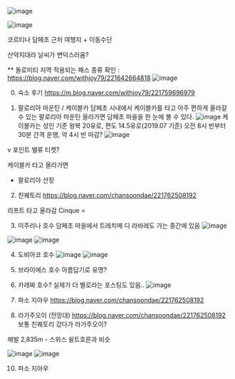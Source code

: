 ![image](https://github.com/codebrunch/codebrunch.github.io/assets/70242287/cbfcc7f4-59a8-4466-be21-fd43e26be6b7)

![image](https://github.com/codebrunch/codebrunch.github.io/assets/70242287/bc0829db-9190-4bd0-b02b-06606bd879cd)


코르티나 담페초 근처 여행지 + 이동수단

산악지대라 날씨가 변덕스러움?

** 돌로미티 지역 적용되는 패스 종류 확인 : https://blog.naver.com/withjoy79/221642664818
![image](https://github.com/codebrunch/codebrunch.github.io/assets/70242287/413fba19-f3a5-49f9-a951-5e60239ad1dd)



0. 숙소 후기
https://m.blog.naver.com/withjoy79/221759696979

1. 팔로리아 마운틴 / 케이블카
담페초 시내에서 케이블카를 타고 아주 편하게 올라갈 수 있는 팔로리아 마운틴
올라가면 담페초 마을을 한 눈에 볼 수 있다.
![image](https://github.com/codebrunch/codebrunch.github.io/assets/70242287/35a1004f-92e4-4e50-8b43-70337b49869d)
케이블카는 성인 기준 왕복 20유로, 편도 14.5유로(2019.07 기준)
오전 8시 반부터 30분 간격 운행, 약 4시 반 마감?
![image](https://github.com/codebrunch/codebrunch.github.io/assets/70242287/2a1051f0-355b-413b-a085-50fca774f890)

v 포인트 밸류 티켓?

케이블카 타고 올라가면
- 팔로리아 산장

2. 친퀘토리
https://blog.naver.com/chansoondae/221762508192

리프트 타고 올라감
Cinque = 

3. 미주리나 호수
담페초 마을에서 트레치메 디 라바레도 가는 중간에 있음
![image](https://github.com/codebrunch/codebrunch.github.io/assets/70242287/73ae53d3-5986-447b-9c28-e7fa7f774626)

![image](https://github.com/codebrunch/codebrunch.github.io/assets/70242287/b7757ee3-7803-4cec-bdbe-0fda1334e1c5)
![image](https://github.com/codebrunch/codebrunch.github.io/assets/70242287/01474392-6cc4-482e-ad65-e01363e17a29)


4. 도비아코 호수
![image](https://github.com/codebrunch/codebrunch.github.io/assets/70242287/50a47b8b-93e7-419e-8de7-bb8ccaa5a753)
![image](https://github.com/codebrunch/codebrunch.github.io/assets/70242287/4dfc769d-844f-4705-85ef-3322b02776fe)



5. 브라이에스 호수
아름답기로 유명?


6. 카레짜 호수?
실제가 더 별로라는 포스팅도 있음..
![image](https://github.com/codebrunch/codebrunch.github.io/assets/70242287/dd0be4d9-f031-4b1c-bce2-478b003f2922)


7. 파소 지아우
https://blog.naver.com/chansoondae/221762508192

8. 라가주오이 (전망대)
https://blog.naver.com/chansoondae/221762508192
보통 친퀘토리 갔다가 라가주오이?

해발 2,835m - 스위스 쉴트호른과 비슷

![image](https://github.com/codebrunch/codebrunch.github.io/assets/70242287/483b668a-22db-48d7-b29e-64a9b2c6efc0)
![image](https://github.com/codebrunch/codebrunch.github.io/assets/70242287/f7fea491-db0a-4fb0-830f-32a53ffb8c96)


10. 파소 지아우
